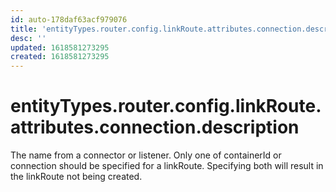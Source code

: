 ```yaml
---
id: auto-178daf63acf979076
title: 'entityTypes.router.config.linkRoute.attributes.connection.description'
desc: ''
updated: 1618581273295
created: 1618581273295
---
```

# entityTypes.router.config.linkRoute.attributes.connection.description

The name from a connector or listener. Only one of containerId or connection should be specified for a linkRoute. Specifying both will result in the linkRoute not being created.